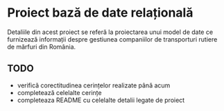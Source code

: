 # Proiect bază de date relațională

Detaliile din acest proiect se referă la proiectarea unui model de date ce
furnizează informații despre gestiunea companiilor de transporturi rutiere de
mărfuri din România.

## TODO

- verifică corectitudinea cerințelor realizate până acum
- completează celelalte cerințe
- completeaza README cu celelalte detalii legate de proiect
